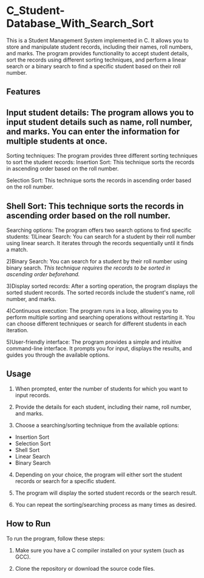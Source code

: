 # C_Student-Database_With_Search_Sort

This is a Student Management System implemented in C. It allows you to store and manipulate student records, including their names, roll numbers, and marks. The program provides functionality to accept student details, sort the records using different sorting techniques, and perform a linear search or a binary search to find a specific student based on their roll number.

## Features

Input student details: The program allows you to input student details such as name, roll number, and marks. You can enter the information for multiple students at once.
--------------------------
Sorting techniques: The program provides three different sorting techniques to sort the student records:
Insertion Sort: This technique sorts the records in ascending order based on the roll number.

Selection Sort: This technique sorts the records in ascending order based on the roll number.

Shell Sort: This technique sorts the records in ascending order based on the roll number.
--------------------------
Searching options: The program offers two search options to find specific students:
1)Linear Search: You can search for a student by their roll number using linear search. It iterates through the records sequentially until it finds a match.

2)Binary Search: You can search for a student by their roll number using binary search. *This technique requires the records to be sorted in ascending order beforehand.*

3)Display sorted records: After a sorting operation, the program displays the sorted student records. The sorted records include the student's name, roll number, and marks.

4)Continuous execution: The program runs in a loop, allowing you to perform multiple sorting and searching operations without restarting it. You can choose different techniques or search for different students in each iteration.

5)User-friendly interface: The program provides a simple and intuitive command-line interface. It prompts you for input, displays the results, and guides you through the available options.

## Usage

1. When prompted, enter the number of students for which you want to input records.

2. Provide the details for each student, including their name, roll number, and marks.

3. Choose a searching/sorting technique from the available options:

- Insertion Sort
- Selection Sort
- Shell Sort
- Linear Search
- Binary Search

4. Depending on your choice, the program will either sort the student records or search for a specific student.

5. The program will display the sorted student records or the search result.

6. You can repeat the sorting/searching process as many times as desired.

## How to Run

To run the program, follow these steps:

1. Make sure you have a C compiler installed on your system (such as GCC).

2. Clone the repository or download the source code files.
